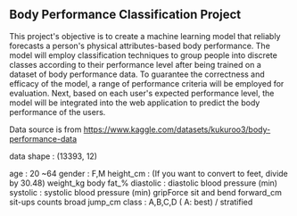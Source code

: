 ## Body Performance Classification Project

This project's objective is to create a machine learning model that reliably forecasts a person's physical attributes-based body performance. 
The model will employ classification techniques to group people into discrete classes according to their performance level after being trained on a dataset of body performance data. 
To guarantee the correctness and efficacy of the model, a range of performance criteria will be employed for evaluation. Next, based on each user's expected performance level, the model will be integrated into the web application to 
predict the body performance of the users.

Data source is from https://www.kaggle.com/datasets/kukuroo3/body-performance-data

data shape : (13393, 12)

age : 20 ~64
gender : F,M
height_cm : (If you want to convert to feet, divide by 30.48)
weight_kg
body fat_%
diastolic : diastolic blood pressure (min)
systolic : systolic blood pressure (min)
gripForce
sit and bend forward_cm
sit-ups counts
broad jump_cm
class : A,B,C,D ( A: best) / stratified
